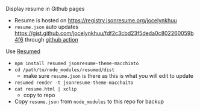 Display resume in Github pages
- Resume is hosted on https://registry.jsonresume.org/jocelynkhuu
- `resume.json` auto updates https://gist.github.com/jocelynkhuu/fdf2c3cbd23f5deda0c802260059b4f6 through [github action](https://github.com/thomasdavis/resume)

Use [Resumed](https://github.com/rbardini/resumed)
- `npm install resumed jsonresume-theme-macchiato`
- `cd /path/to/node_modules/resumed/dist`
  - make sure `resume.json` is there as this is what you will edit to update
- `resumed render -t jsonresume-theme-macchaito`
- `cat resume.html | xclip`
  - copy to repo
- Copy `resume.json` from `node_modules` to this repo for backup
